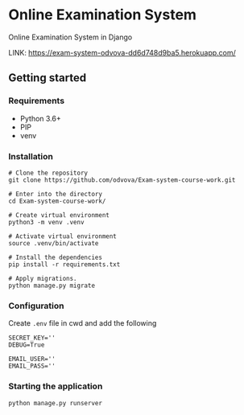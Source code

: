 # Online Examination System
Online Examination System in Django

LINK: https://exam-system-odvova-dd6d748d9ba5.herokuapp.com/
## Getting started
### Requirements
 - Python 3.6+
 - PIP
 - venv

### Installation
```
# Clone the repository
git clone https://github.com/odvova/Exam-system-course-work.git

# Enter into the directory
cd Exam-system-course-work/

# Create virtual environment
python3 -m venv .venv

# Activate virtual environment
source .venv/bin/activate

# Install the dependencies
pip install -r requirements.txt

# Apply migrations.
python manage.py migrate
```
### Configuration
Create `.env` file in cwd and add the following
```
SECRET_KEY=''
DEBUG=True

EMAIL_USER=''
EMAIL_PASS=''
```
### Starting the application
```
python manage.py runserver
```


